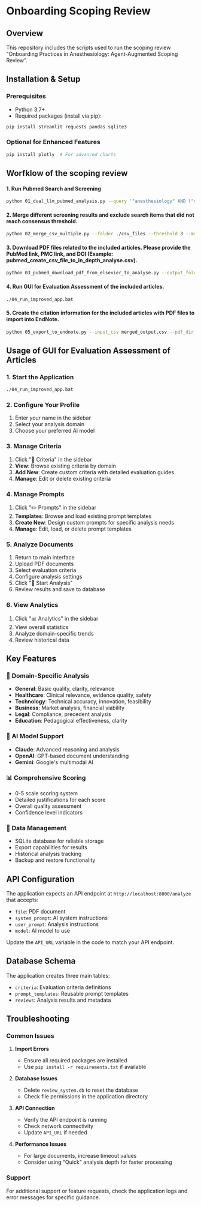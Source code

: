 # Onboarding Scoping Review

## Overview
This repository includes the scripts used to run the scoping review "Onboarding Practices in Anesthesiology: Agent-Augmented Scoping Review”.

## Installation & Setup

### Prerequisites
- Python 3.7+
- Required packages (install via pip):

```bash
pip install streamlit requests pandas sqlite3
```

### Optional for Enhanced Features
```bash
pip install plotly  # For advanced charts
```
## Worfklow of the scoping review
#### 1. Run Pubmed Search and Screening
```bash
python 01_dual_llm_pubmed_analysis.py --query '"anesthesiology" AND ("onboarding" OR "orientation")' --start_date "2020/01/01" --end_date "2025/05/01" --total_limit 100
```
#### 2. Merge different screening results and exclude search items that did not reach consensus threshold.
```bash
python 02_merge_csv_multiple.py --folder ./csv_files --threshold 3 --match_columns ClaudiaIsRelated OpenAIIsRelated --match_value True
```

#### 3. Download PDF files related to the included articles. Please provide the PubMed link, PMC link, and DOI (Example: pubmed_create_csv_file_to_in_depth_analyse.csv).
```bash
python 03_pubmed_download_pdf_from_elsevier_to_analyse.py --output_folder ./pubmed_pdfs/ --csv_file pubmed_create_csv_file_to_in_depth_analyse.csv
```

#### 4. Run GUI for Evaluation Assessment of the included articles.
```bash
./04_run_improved_app.bat
```
#### 5. Create the citation information for the included articles with PDF files to import into EndNote.
```bash
python 05_export_to_endnote.py --input_csv merged_output.csv --pdf_dir pubmed_pdfs --output_enw endnote_import/output.enw
```
## Usage of GUI for Evaluation Assessment of Articles
### 1. Start the Application
```bash
./04_run_improved_app.bat
```


### 2. Configure Your Profile
1. Enter your name in the sidebar
2. Select your analysis domain
3. Choose your preferred AI model

### 3. Manage Criteria
1. Click "📝 Criteria" in the sidebar
2. **View**: Browse existing criteria by domain
3. **Add New**: Create custom criteria with detailed evaluation guides
4. **Manage**: Edit or delete existing criteria

### 4. Manage Prompts
1. Click "✏️ Prompts" in the sidebar
2. **Templates**: Browse and load existing prompt templates
3. **Create New**: Design custom prompts for specific analysis needs
4. **Manage**: Edit, load, or delete prompt templates

### 5. Analyze Documents
1. Return to main interface
2. Upload PDF documents
3. Select evaluation criteria
4. Configure analysis settings
5. Click "🚀 Start Analysis"
6. Review results and save to database

### 6. View Analytics
1. Click "📊 Analytics" in the sidebar
2. View overall statistics
3. Analyze domain-specific trends
4. Review historical data

## Key Features

### 🎯 **Domain-Specific Analysis**
- **General**: Basic quality, clarity, relevance
- **Healthcare**: Clinical relevance, evidence quality, safety
- **Technology**: Technical accuracy, innovation, feasibility
- **Business**: Market analysis, financial viability
- **Legal**: Compliance, precedent analysis
- **Education**: Pedagogical effectiveness, clarity

### 🤖 **AI Model Support**
- **Claude**: Advanced reasoning and analysis
- **OpenAI**: GPT-based document understanding
- **Gemini**: Google's multimodal AI

### 📊 **Comprehensive Scoring**
- 0-5 scale scoring system
- Detailed justifications for each score
- Overall quality assessment
- Confidence level indicators

### 💾 **Data Management**
- SQLite database for reliable storage
- Export capabilities for results
- Historical analysis tracking
- Backup and restore functionality

## API Configuration

The application expects an API endpoint at `http://localhost:8000/analyze` that accepts:
- `file`: PDF document
- `system_prompt`: AI system instructions
- `user_prompt`: Analysis instructions
- `model`: AI model to use

Update the `API_URL` variable in the code to match your API endpoint.

## Database Schema

The application creates three main tables:
- `criteria`: Evaluation criteria definitions
- `prompt_templates`: Reusable prompt templates
- `reviews`: Analysis results and metadata

## Troubleshooting

### Common Issues

1. **Import Errors**
   - Ensure all required packages are installed
   - Use `pip install -r requirements.txt` if available

2. **Database Issues**
   - Delete `review_system.db` to reset the database
   - Check file permissions in the application directory

3. **API Connection**
   - Verify the API endpoint is running
   - Check network connectivity
   - Update `API_URL` if needed

4. **Performance Issues**
   - For large documents, increase timeout values
   - Consider using "Quick" analysis depth for faster processing

### Support
For additional support or feature requests, check the application logs and error messages for specific guidance.
